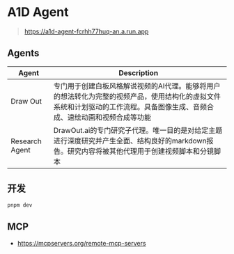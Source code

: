 # A1D Agent

> https://a1d-agent-fcrhh77huq-an.a.run.app

## Agents

| Agent          | Description                                                                                                                                                                |
| -------------- | -------------------------------------------------------------------------------------------------------------------------------------------------------------------------- |
| Draw Out       | 专门用于创建白板风格解说视频的AI代理。能够将用户的想法转化为完整的视频产品，使用结构化的虚拟文件系统和计划驱动的工作流程。具备图像生成、音频合成、速绘动画和视频合成等功能 |
| Research Agent | DrawOut.ai的专门研究子代理。唯一目的是对给定主题进行深度研究并产生全面、结构良好的markdown报告。研究内容将被其他代理用于创建视频脚本和分镜脚本                             |

## 开发

```sh
pnpm dev
```

## MCP

- https://mcpservers.org/remote-mcp-servers
